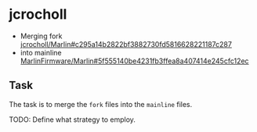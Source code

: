 # jcrocholl
- Merging fork [jcrocholl/Marlin#c295a14b2822bf3882730fd5816628221187c287](https://github.com/jcrocholl/Marlin/commit/c295a14b2822bf3882730fd5816628221187c287)
- into mainline [MarlinFirmware/Marlin#5f555140be4231fb3ffea8a407414e245cfc12ec](https://github.com/MarlinFirmware/Marlin/commit/5f555140be4231fb3ffea8a407414e245cfc12ec)

## Task
The task is to merge the `fork` files into the `mainline` files.

TODO: Define what strategy to employ.
